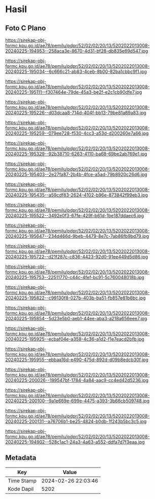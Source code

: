 # Hasil

## Foto C Plano

https://sirekap-obj-formc.kpu.go.id/ae78/pemilu/pdpr/52/02/02/20/13/5202022013008-20240225-194953--258aca3e-8670-4d31-bf28-db835e69d547.jpg

https://sirekap-obj-formc.kpu.go.id/ae78/pemilu/pdpr/52/02/02/20/13/5202022013008-20240225-195034--6c666c21-ab83-4ceb-8b00-82ba1cbbc9f1.jpg

https://sirekap-obj-formc.kpu.go.id/ae78/pemilu/pdpr/52/02/02/20/13/5202022013008-20240225-195111--f307464e-79de-45a3-be2f-e2c1cb90dfe7.jpg

https://sirekap-obj-formc.kpu.go.id/ae78/pemilu/pdpr/52/02/02/20/13/5202022013008-20240225-195226--d03dcaa8-714d-404f-bb13-79be81a69a83.jpg

https://sirekap-obj-formc.kpu.go.id/ae78/pemilu/pdpr/52/02/02/20/13/5202022013008-20240225-195259--079ee728-f530-4cc3-a53d-d200260e7a66.jpg

https://sirekap-obj-formc.kpu.go.id/ae78/pemilu/pdpr/52/02/02/20/13/5202022013008-20240225-195329--92b38710-6263-4110-ba68-69be2ab769e1.jpg

https://sirekap-obj-formc.kpu.go.id/ae78/pemilu/pdpr/52/02/02/20/13/5202022013008-20240225-195403--2e27fa87-2b4b-4fce-a5ad-79b8920c26d6.jpg

https://sirekap-obj-formc.kpu.go.id/ae78/pemilu/pdpr/52/02/02/20/13/5202022013008-20240225-195435--a59cdf83-2624-4102-b96e-873842f99eb3.jpg

https://sirekap-obj-formc.kpu.go.id/ae78/pemilu/pdpr/52/02/02/20/13/5202022013008-20240225-195522--3492e0f3-67fe-429f-b61d-1be187ddaec6.jpg

https://sirekap-obj-formc.kpu.go.id/ae78/pemilu/pdpr/52/02/02/20/13/5202022013008-20240225-195647--234d466d-9beb-4479-8e7c-7ab86fb9bd79.jpg

https://sirekap-obj-formc.kpu.go.id/ae78/pemilu/pdpr/52/02/02/20/13/5202022013008-20240225-195722--d21f287c-c836-4423-92d0-91ee449d5d86.jpg

https://sirekap-obj-formc.kpu.go.id/ae78/pemilu/pdpr/52/02/02/20/13/5202022013008-20240225-195753--22511770-c44c-4fef-bc91-5c760048018b.jpg

https://sirekap-obj-formc.kpu.go.id/ae78/pemilu/pdpr/52/02/02/20/13/5202022013008-20240225-195822--c99130f8-027b-403b-ba51-fb857e81b6bc.jpg

https://sirekap-obj-formc.kpu.go.id/ae78/pemilu/pdpr/52/02/02/20/13/5202022013008-20240225-195854--5d23e5b0-aeb1-44ee-aba3-a218a656eee7.jpg

https://sirekap-obj-formc.kpu.go.id/ae78/pemilu/pdpr/52/02/02/20/13/5202022013008-20240225-195925--ecbaf04e-a358-4c36-a1d2-f1e7eacd2bfb.jpg

https://sirekap-obj-formc.kpu.go.id/ae78/pemilu/pdpr/52/02/02/20/13/5202022013008-20240225-195955--ebbaa16d-e490-475d-892d-d09b8edcb30f.jpg

https://sirekap-obj-formc.kpu.go.id/ae78/pemilu/pdpr/52/02/02/20/13/5202022013008-20240225-200026--199547bf-1784-4a84-aac9-cc4ed42d5236.jpg

https://sirekap-obj-formc.kpu.go.id/ae78/pemilu/pdpr/52/02/02/20/13/5202022013008-20240225-200100--9a1e669e-699e-4475-a393-3b66cb509748.jpg

https://sirekap-obj-formc.kpu.go.id/ae78/pemilu/pdpr/52/02/02/20/13/5202022013008-20240225-200131--a76706b1-be25-4824-b0db-1f243b5bc3c5.jpg

https://sirekap-obj-formc.kpu.go.id/ae78/pemilu/pdpr/52/02/02/20/13/5202022013008-20240225-194902--528c1ac1-24a3-4a63-a552-ddfa7d7f3eaa.jpg


## Metadata

| Key        | Value               |
| ---------- | ------------------- |
| Time Stamp | 2024-02-26 22:03:46 |
| Kode Dapil | 5202                |



